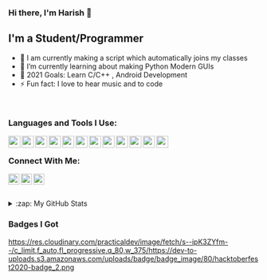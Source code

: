 ### Hi there, I'm Harish 👋

## I'm a Student/Programmer

- 🔭 I am currently making a script which automatically joins my classes
- 🌱 I’m currently learning about making Python Modern GUIs 
- 🥅 2021 Goals: Learn C/C++ , Android Development
- ⚡ Fun fact: I love to hear music and to code

<br />

### Languages and Tools I Use:

<img align="left" width="24px" src="https://img.icons8.com/color/48/000000/python.png"/>
<img align="left" width="24px" src="https://img.icons8.com/color/48/000000/html-5.png" />
<img align="left" width="24px" src="https://img.icons8.com/fluent/48/000000/adobe-photoshop.png" />
<img align="left" width="24px" src="https://img.icons8.com/fluent/48/000000/sublime-text.png" />
<img align="left" width="24px" src="https://img.icons8.com/color/48/000000/docker.png" />
<img align="left" width="24px" src="https://img.icons8.com/fluent/48/000000/visual-studio-code-2019.png" />
<img align="left" width="24px" src="https://img.icons8.com/color/48/000000/git.png" />
<img align="left" width="24px" src="https://kiteco.gallerycdn.vsassets.io/extensions/kiteco/kite/0.134.0/1604357348014/Microsoft.VisualStudio.Services.Icons.Default" />
<img align="left" width="24px" src="https://img.icons8.com/color/48/000000/pycharm.png" />
<img align="left" width="24px" src="https://img.icons8.com/windows/32/000000/rainmeter.png" />
<img align="left" width="24px" src="https://img.icons8.com/material-outlined/384/000000/github.png" />
<img align="left" width="24px" src="hhttps://img.icons8.com/fluent/384/000000/console.png" />

<br />

###  Connect With Me:

[<img align="left"  width="22px" src="https://cdn.jsdelivr.net/npm/simple-icons@3.13.0/icons/stackoverflow.svg" />][Stack Overflow Profile]
[<img align="left"  width="22px" src="https://cdn.jsdelivr.net/npm/simple-icons@3.13.0/icons/github.svg" />][Git Hub Profile]
[<img align="left"  width="22px" src="https://cdn.jsdelivr.net/npm/simple-icons@3.13.0/icons/dev-dot-to.svg" />][Dev.to Profile]

<br />
<br />

<br>
<details>
  <summary>:zap: My GitHub Stats</summary>

  <img align="left" alt="harish795's GitHub Stats" src="https://github-readme-stats.codestackr.vercel.app/api?username=harish795&show_icons=true&hide_border=true&theme=algolia" />

</details>

###  Badges I Got 

https://res.cloudinary.com/practicaldev/image/fetch/s--ipK3ZYfm--/c_limit,f_auto,fl_progressive,q_80,w_375/https://dev-to-uploads.s3.amazonaws.com/uploads/badge/badge_image/80/hacktoberfest2020-badge_2.png

[Stack Overflow Profile]: https://stackoverflow.com/users/14588234/harish795
[Git Hub Profile]: https://github.com/harish795
[Dev.to Profile]: https://dev.to/harish795
[Visual Studio Code]: https://code.visualstudio.com/ 
